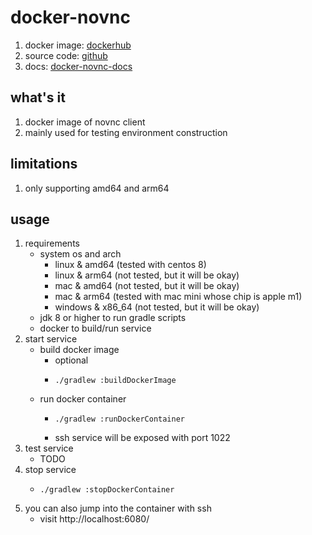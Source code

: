 # docker-novnc

1. docker image: [dockerhub](https://hub.docker.com/r/wangz2019/docker-novnc)
2. source code: [github](https://github.com/ben-wangz/docker-novnc)
3. docs: [docker-novnc-docs](https://ben-wangz.github.io/docker-novnc)

## what's it

1. docker image of novnc client
2. mainly used for testing environment construction

## limitations

1. only supporting amd64 and arm64

## usage

1. requirements
    * system os and arch
        + linux & amd64 (tested with centos 8)
        + linux & arm64 (not tested, but it will be okay)
        + mac & amd64 (not tested, but it will be okay)
        + mac & arm64 (tested with mac mini whose chip is apple m1)
        + windows & x86_64 (not tested, but it will be okay)
    * jdk 8 or higher to run gradle scripts
    * docker to build/run service
2. start service
    * build docker image
        + optional
        + ```shell
          ./gradlew :buildDockerImage
          ```
    * run docker container
        + ```shell
          ./gradlew :runDockerContainer
          ```
        + ssh service will be exposed with port 1022
3. test service
    * TODO
4. stop service
    * ```shell
      ./gradlew :stopDockerContainer
      ```
5. you can also jump into the container with ssh
    * visit http://localhost:6080/
